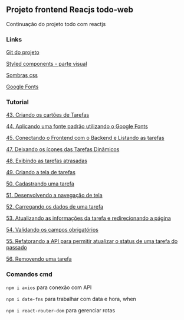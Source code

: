## Projeto frontend Reacjs todo-web

Continuação do projeto todo com reactjs

### Links

[Git do projeto](https://github.com/ederpbj/todo-web)

[Styled components - parte visual](https://styled-components.com/)

[Sombras css](https://www.cssmatic.com/box-shadow)

[Google Fonts](https://fonts.google.com/)

### Tutorial

[43. Criando os cartões de Tarefas](https://www.udemy.com/course/projeto-completo-xd-nodejs-mongodb-react-native-e-react/learn/lecture/18837218#announcements)

[44. Aplicando uma fonte padrão utilizando o Google Fonts](https://www.udemy.com/course/projeto-completo-xd-nodejs-mongodb-react-native-e-react/learn/lecture/18838666#announcements)

[45. Conectando o Frontend com o Backend e Listando as tarefas](https://www.udemy.com/course/projeto-completo-xd-nodejs-mongodb-react-native-e-react/learn/lecture/18837224#announcements)

[47. Deixando os ícones das Tarefas Dinâmicos](https://www.udemy.com/course/projeto-completo-xd-nodejs-mongodb-react-native-e-react/learn/lecture/18837238#announcements)

[48. Exibindo as tarefas atrasadas](https://www.udemy.com/course/projeto-completo-xd-nodejs-mongodb-react-native-e-react/learn/lecture/18837244#announcements)

[49. Criando a tela de tarefas](https://www.udemy.com/course/projeto-completo-xd-nodejs-mongodb-react-native-e-react/learn/lecture/18840074#announcements)

[50. Cadastrando uma tarefa](https://www.udemy.com/course/projeto-completo-xd-nodejs-mongodb-react-native-e-react/learn/lecture/18840086#announcements)

[51. Desenvolvendo a navegação de tela](https://www.udemy.com/course/projeto-completo-xd-nodejs-mongodb-react-native-e-react/learn/lecture/18848202#announcements)

[52. Carregando os dados de uma tarefa](https://www.udemy.com/course/projeto-completo-xd-nodejs-mongodb-react-native-e-react/learn/lecture/18840090#announcements)

[53. Atualizando as informações da tarefa e redirecionando a página](https://www.udemy.com/course/projeto-completo-xd-nodejs-mongodb-react-native-e-react/learn/lecture/18840094#content)

[54. Validando os campos obrigatórios](https://www.udemy.com/course/projeto-completo-xd-nodejs-mongodb-react-native-e-react/learn/lecture/18857626#content)

[55. Refatorando a API para permitir atualizar o status de uma tarefa do passado](https://www.udemy.com/course/projeto-completo-xd-nodejs-mongodb-react-native-e-react/learn/lecture/18857754#content)

[56. Removendo uma tarefa](https://www.udemy.com/course/projeto-completo-xd-nodejs-mongodb-react-native-e-react/learn/lecture/18840100#content)

### Comandos cmd

`npm i axios` para conexão com API

`npm i date-fns` para trabalhar com data e hora, when

`npm i react-router-dom` para gerenciar rotas